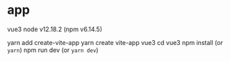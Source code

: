 # app
vue3
node v12.18.2 (npm v6.14.5)

yarn add create-vite-app
yarn create vite-app vue3
cd vue3
npm install (or `yarn`)
npm run dev (or `yarn dev`)